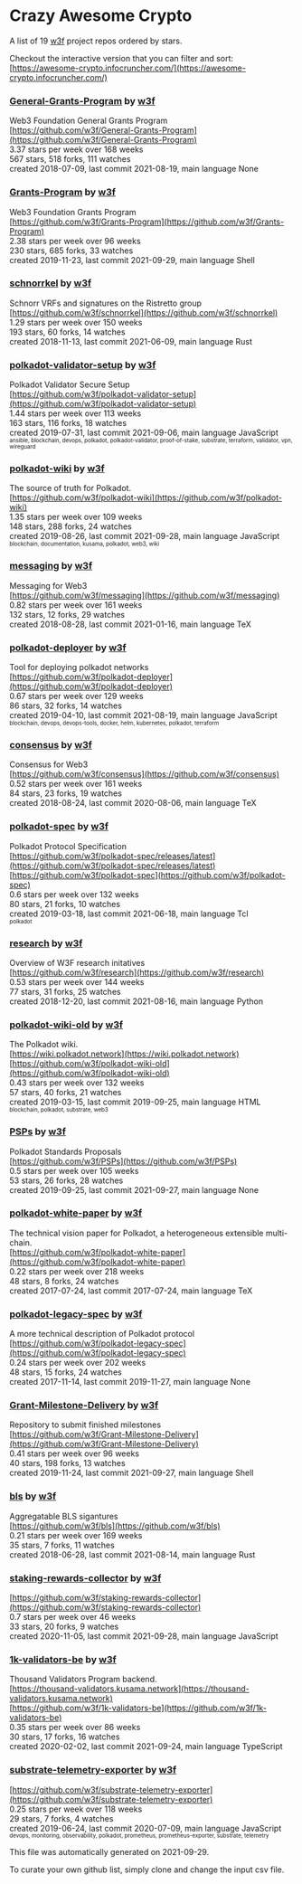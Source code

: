 # Crazy Awesome Crypto
A list of 19 [w3f](https://github.com/w3f) project repos ordered by stars.  

Checkout the interactive version that you can filter and sort: 
[https://awesome-crypto.infocruncher.com/](https://awesome-crypto.infocruncher.com/)  


### [General-Grants-Program](https://github.com/w3f/General-Grants-Program) by [w3f](https://github.com/w3f)  
Web3 Foundation General Grants Program  
[https://github.com/w3f/General-Grants-Program](https://github.com/w3f/General-Grants-Program)  
3.37 stars per week over 168 weeks  
567 stars, 518 forks, 111 watches  
created 2018-07-09, last commit 2021-08-19, main language None  


### [Grants-Program](https://github.com/w3f/Grants-Program) by [w3f](https://github.com/w3f)  
Web3 Foundation Grants Program  
[https://github.com/w3f/Grants-Program](https://github.com/w3f/Grants-Program)  
2.38 stars per week over 96 weeks  
230 stars, 685 forks, 33 watches  
created 2019-11-23, last commit 2021-09-29, main language Shell  


### [schnorrkel](https://github.com/w3f/schnorrkel) by [w3f](https://github.com/w3f)  
Schnorr VRFs and signatures on the Ristretto group  
[https://github.com/w3f/schnorrkel](https://github.com/w3f/schnorrkel)  
1.29 stars per week over 150 weeks  
193 stars, 60 forks, 14 watches  
created 2018-11-13, last commit 2021-06-09, main language Rust  


### [polkadot-validator-setup](https://github.com/w3f/polkadot-validator-setup) by [w3f](https://github.com/w3f)  
Polkadot Validator Secure Setup  
[https://github.com/w3f/polkadot-validator-setup](https://github.com/w3f/polkadot-validator-setup)  
1.44 stars per week over 113 weeks  
163 stars, 116 forks, 18 watches  
created 2019-07-31, last commit 2021-09-06, main language JavaScript  
<sub><sup>ansible, blockchain, devops, polkadot, polkadot-validator, proof-of-stake, substrate, terraform, validator, vpn, wireguard</sup></sub>


### [polkadot-wiki](https://github.com/w3f/polkadot-wiki) by [w3f](https://github.com/w3f)  
The source of truth for Polkadot.  
[https://github.com/w3f/polkadot-wiki](https://github.com/w3f/polkadot-wiki)  
1.35 stars per week over 109 weeks  
148 stars, 288 forks, 24 watches  
created 2019-08-26, last commit 2021-09-28, main language JavaScript  
<sub><sup>blockchain, documentation, kusama, polkadot, web3, wiki</sup></sub>


### [messaging](https://github.com/w3f/messaging) by [w3f](https://github.com/w3f)  
Messaging for Web3  
[https://github.com/w3f/messaging](https://github.com/w3f/messaging)  
0.82 stars per week over 161 weeks  
132 stars, 12 forks, 29 watches  
created 2018-08-28, last commit 2021-01-16, main language TeX  


### [polkadot-deployer](https://github.com/w3f/polkadot-deployer) by [w3f](https://github.com/w3f)  
Tool for deploying polkadot networks  
[https://github.com/w3f/polkadot-deployer](https://github.com/w3f/polkadot-deployer)  
0.67 stars per week over 129 weeks  
86 stars, 32 forks, 14 watches  
created 2019-04-10, last commit 2021-08-19, main language JavaScript  
<sub><sup>blockchain, devops, devops-tools, docker, helm, kubernetes, polkadot, terraform</sup></sub>


### [consensus](https://github.com/w3f/consensus) by [w3f](https://github.com/w3f)  
Consensus for Web3  
[https://github.com/w3f/consensus](https://github.com/w3f/consensus)  
0.52 stars per week over 161 weeks  
84 stars, 23 forks, 19 watches  
created 2018-08-24, last commit 2020-08-06, main language TeX  


### [polkadot-spec](https://github.com/w3f/polkadot-spec) by [w3f](https://github.com/w3f)  
Polkadot Protocol Specification  
[https://github.com/w3f/polkadot-spec/releases/latest](https://github.com/w3f/polkadot-spec/releases/latest)  
[https://github.com/w3f/polkadot-spec](https://github.com/w3f/polkadot-spec)  
0.6 stars per week over 132 weeks  
80 stars, 21 forks, 10 watches  
created 2019-03-18, last commit 2021-06-18, main language Tcl  
<sub><sup>polkadot</sup></sub>


### [research](https://github.com/w3f/research) by [w3f](https://github.com/w3f)  
Overview of W3F research initatives  
[https://github.com/w3f/research](https://github.com/w3f/research)  
0.53 stars per week over 144 weeks  
77 stars, 31 forks, 25 watches  
created 2018-12-20, last commit 2021-08-16, main language Python  


### [polkadot-wiki-old](https://github.com/w3f/polkadot-wiki-old) by [w3f](https://github.com/w3f)  
The Polkadot wiki.  
[https://wiki.polkadot.network](https://wiki.polkadot.network)  
[https://github.com/w3f/polkadot-wiki-old](https://github.com/w3f/polkadot-wiki-old)  
0.43 stars per week over 132 weeks  
57 stars, 40 forks, 21 watches  
created 2019-03-15, last commit 2019-09-25, main language HTML  
<sub><sup>blockchain, polkadot, substrate, web3</sup></sub>


### [PSPs](https://github.com/w3f/PSPs) by [w3f](https://github.com/w3f)  
Polkadot Standards Proposals  
[https://github.com/w3f/PSPs](https://github.com/w3f/PSPs)  
0.5 stars per week over 105 weeks  
53 stars, 26 forks, 28 watches  
created 2019-09-25, last commit 2021-09-27, main language None  


### [polkadot-white-paper](https://github.com/w3f/polkadot-white-paper) by [w3f](https://github.com/w3f)  
The technical vision paper for Polkadot, a heterogeneous extensible multi-chain.  
[https://github.com/w3f/polkadot-white-paper](https://github.com/w3f/polkadot-white-paper)  
0.22 stars per week over 218 weeks  
48 stars, 8 forks, 24 watches  
created 2017-07-24, last commit 2017-07-24, main language TeX  


### [polkadot-legacy-spec](https://github.com/w3f/polkadot-legacy-spec) by [w3f](https://github.com/w3f)  
A more technical description of Polkadot protocol  
[https://github.com/w3f/polkadot-legacy-spec](https://github.com/w3f/polkadot-legacy-spec)  
0.24 stars per week over 202 weeks  
48 stars, 15 forks, 24 watches  
created 2017-11-14, last commit 2019-11-27, main language None  


### [Grant-Milestone-Delivery](https://github.com/w3f/Grant-Milestone-Delivery) by [w3f](https://github.com/w3f)  
Repository to submit finished milestones  
[https://github.com/w3f/Grant-Milestone-Delivery](https://github.com/w3f/Grant-Milestone-Delivery)  
0.41 stars per week over 96 weeks  
40 stars, 198 forks, 13 watches  
created 2019-11-24, last commit 2021-09-27, main language Shell  


### [bls](https://github.com/w3f/bls) by [w3f](https://github.com/w3f)  
Aggregatable BLS sigantures  
[https://github.com/w3f/bls](https://github.com/w3f/bls)  
0.21 stars per week over 169 weeks  
35 stars, 7 forks, 11 watches  
created 2018-06-28, last commit 2021-08-14, main language Rust  


### [staking-rewards-collector](https://github.com/w3f/staking-rewards-collector) by [w3f](https://github.com/w3f)  
  
[https://github.com/w3f/staking-rewards-collector](https://github.com/w3f/staking-rewards-collector)  
0.7 stars per week over 46 weeks  
33 stars, 20 forks, 9 watches  
created 2020-11-05, last commit 2021-09-28, main language JavaScript  


### [1k-validators-be](https://github.com/w3f/1k-validators-be) by [w3f](https://github.com/w3f)  
Thousand Validators Program backend.  
[https://thousand-validators.kusama.network](https://thousand-validators.kusama.network)  
[https://github.com/w3f/1k-validators-be](https://github.com/w3f/1k-validators-be)  
0.35 stars per week over 86 weeks  
30 stars, 17 forks, 16 watches  
created 2020-02-02, last commit 2021-09-24, main language TypeScript  


### [substrate-telemetry-exporter](https://github.com/w3f/substrate-telemetry-exporter) by [w3f](https://github.com/w3f)  
  
[https://github.com/w3f/substrate-telemetry-exporter](https://github.com/w3f/substrate-telemetry-exporter)  
0.25 stars per week over 118 weeks  
29 stars, 7 forks, 4 watches  
created 2019-06-24, last commit 2020-07-09, main language JavaScript  
<sub><sup>devops, monitoring, observability, polkadot, prometheus, prometheus-exporter, substrate, telemetry</sup></sub>


This file was automatically generated on 2021-09-29.  

To curate your own github list, simply clone and change the input csv file.  